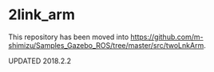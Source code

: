 # 2link_arm
This repository has been moved into https://github.com/m-shimizu/Samples_Gazebo_ROS/tree/master/src/twoLnkArm.

UPDATED 2018.2.2
